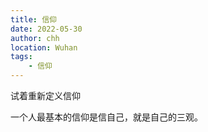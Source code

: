 ```yaml
---
title: 信仰
date: 2022-05-30
author: chh
location: Wuhan
tags:
    - 信仰
---
```


试着重新定义信仰

一个人最基本的信仰是信自己，就是自己的三观。
